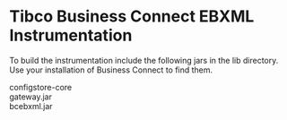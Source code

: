 # Tibco Business Connect EBXML Instrumentation

To build the instrumentation include the following jars in the lib directory.  Use your installation of Business Connect to find them. 
  
configstore-core  
gateway.jar   
bcebxml.jar   
